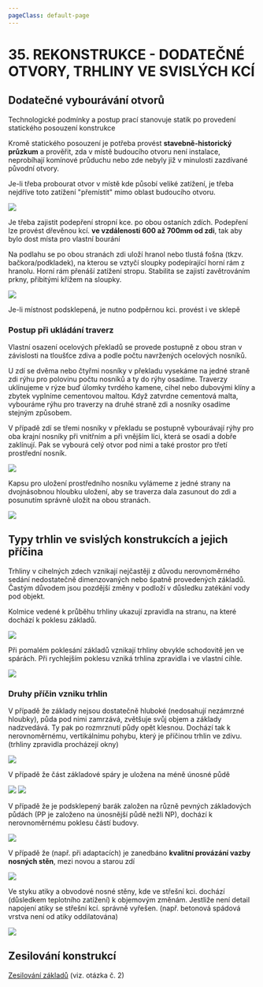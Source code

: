 ```yaml
---
pageClass: default-page
---
```


# 35. REKONSTRUKCE - DODATEČNÉ OTVORY, TRHLINY VE SVISLÝCH KCÍ

## Dodatečné vybourávání otvorů

Technologické podmínky a postup prací stanovuje statik po provedení statického posouzení konstrukce

Kromě statického posouzení je potřeba provést **stavebně-historický průzkum** a prověřit, zda v místě budoucího otvoru není instalace, neprobíhají komínové průduchu nebo zde nebyly již v minulosti zazdívané původní otvory.

Je-li třeba probourat otvor v místě kde působí veliké zatížení, je třeba nejdříve toto zatížení "přemístit" mimo oblast budoucího otvoru.

<img class="centered_image" src="/images/pos/35/premisteni.jpg" />

Je třeba zajistit podepření stropní kce. po obou ostaních zdích. Podepření lze provést dřevěnou kcí. **ve vzdálenosti 600 až 700mm od zdi**, tak aby bylo dost místa pro vlastní bourání

Na podlahu se po obou stranách zdi uloží hranol nebo tlustá fošna (tkzv. bačkora/podkladek), na kterou se vztyčí sloupky podepírající horní rám z hranolu. Horní rám přenáší zatížení stropu. Stabilita se zajistí zavětrováním prkny, přibitými křížem na sloupky.

<img class="centered_image" src="/images/pos/35/probourani.jpg" />

Je-li místnost podsklepená, je nutno podpěrnou kci. provést i ve sklepě

### Postup při ukládání traverz

Vlastní osazení ocelových překladů se provede postupně z obou stran v závislosti na tloušťce zdiva a podle počtu navržených ocelových nosníků.

U zdí se dvěma nebo čtyřmi nosníky v překladu vysekáme na jedné straně zdi rýhu pro polovinu počtu nosníků a ty do rýhy osadíme. Traverzy uklínujeme v rýze buď úlomky tvrdého kamene, cihel nebo dubovými klíny a zbytek vyplníme cementovou maltou. Když zatvrdne cementová malta, vybouráme rýhu pro traverzy na druhé straně zdi a nosníky osadíme stejným způsobem.

V případě zdí se třemi nosníky v překladu se postupně vybourávají rýhy pro oba krajní nosníky při vnitřním a při vnějším líci, která se osadí a dobře zaklínují. Pak se vybourá celý otvor pod nimi a také prostor pro třetí prostřední nosník. 

<img class="centered_image" src="/images/pos/35/traverzi.jpg" />

Kapsu pro uložení prostředního nosníku vylámeme z jedné strany na dvojnásobnou hloubku uložení, aby se traverza dala zasunout do zdi a posunutím správně uložit na obou stranách.

<img class="centered_image" src="/images/pos/35/prostredni.jpg" />

## Typy trhlin ve svislých konstrukcích a jejich příčina

Trhliny v cihelných zdech vznikají nejčastěji z důvodu nerovnoměrného sedání nedostatečně dimenzovaných nebo špatně provedených základů. Častým důvodem jsou pozdější změny v podloží v důsledku zatékání vody pod objekt.

Kolmice vedené k průběhu trhliny ukazují zpravidla na stranu, na které dochází k poklesu základů.

<img class="centered_image" src="/images/pos/35/trhlina.jpg" /> 

Při pomalém poklesání základů vznikají trhliny obvykle schodovitě jen ve spárách. Při rychlejším poklesu vzniká trhlina zpravidla i ve vlastní cihle.

<img class="centered_image" src="/images/pos/35/trhlina2.jpg" />

### Druhy příčin vzniku trhlin

V případě že základy nejsou dostatečně hluboké (nedosahují nezámrzné hloubky), půda pod nimi zamrzává, zvětšuje svůj objem a základy nadzvedává. Ty pak po rozmrznutí půdy opět klesnou. Dochází tak k nerovnoměrnému, vertikálnímu pohybu, který je příčinou trhlin ve zdivu. (trhliny zpravidla procházejí okny)

<img class="centered_image" src="/images/pos/35/hloubka.jpg" />

V případě že část základové spáry je uložena na méně únosné půdě

<img class="centered_image" src="/images/pos/35/unosnost.jpg" />

<img class="centered_image" src="/images/pos/35/unosnost2.jpg" />

V případě že je podsklepený barák založen na různě pevných základových půdách (PP je založeno na únosnější půdě nežli NP), dochází k nerovnoměrnému poklesu částí budovy.

<img class="centered_image" src="/images/pos/35/unosnost3.jpg" />

V případě že (např. při adaptacích) je zanedbáno **kvalitní provázání vazby nosných stěn**, mezi novou a starou zdí

<img class="centered_image" src="/images/pos/35/provazani.jpg" />

Ve styku atiky a obvodové nosné stěny, kde ve střešní kci. dochází (důsledkem teplotního zatížení) k objemovým změnám. Jestliže není detail napojení atiky se střešní kcí. správně vyřešen. (např. betonová spádová vrstva není od atiky oddilatována)

<img class="centered_image" src="/images/pos/35/atika.jpg" />

## Zesilování konstrukcí

[Zesilování základů](/pos/2/#opravy-zakladu) (viz. otázka č. 2)
